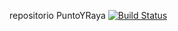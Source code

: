 repositorio PuntoYRaya
[![Build Status](https://travis-ci.org/alvaro2302/PuntoYRaya.svg?branch=develop)](https://travis-ci.org/alvaro2302/PuntoYRaya)

